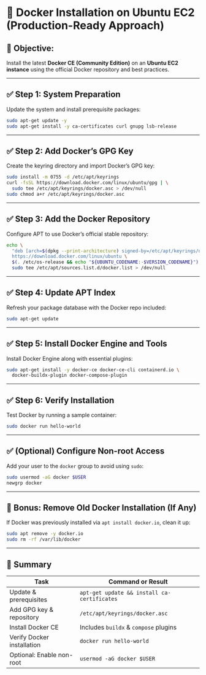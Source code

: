 # 🚀 Docker Installation on Ubuntu EC2 (Production-Ready Approach)

## 🎯 Objective:

Install the latest **Docker CE (Community Edition)** on an **Ubuntu EC2 instance** using the official Docker repository and best practices.

---

## ✅ Step 1: System Preparation

Update the system and install prerequisite packages:

```bash
sudo apt-get update -y
sudo apt-get install -y ca-certificates curl gnupg lsb-release
```

---

## ✅ Step 2: Add Docker’s GPG Key

Create the keyring directory and import Docker’s GPG key:

```bash
sudo install -m 0755 -d /etc/apt/keyrings
curl -fsSL https://download.docker.com/linux/ubuntu/gpg | \
  sudo tee /etc/apt/keyrings/docker.asc > /dev/null
sudo chmod a+r /etc/apt/keyrings/docker.asc
```

---

## ✅ Step 3: Add the Docker Repository

Configure APT to use Docker’s official stable repository:

```bash
echo \
  "deb [arch=$(dpkg --print-architecture) signed-by=/etc/apt/keyrings/docker.asc] \
  https://download.docker.com/linux/ubuntu \
  $(. /etc/os-release && echo "${UBUNTU_CODENAME:-$VERSION_CODENAME}") stable" | \
  sudo tee /etc/apt/sources.list.d/docker.list > /dev/null
```

---

## ✅ Step 4: Update APT Index

Refresh your package database with the Docker repo included:

```bash
sudo apt-get update
```

---

## ✅ Step 5: Install Docker Engine and Tools

Install Docker Engine along with essential plugins:

```bash
sudo apt-get install -y docker-ce docker-ce-cli containerd.io \
  docker-buildx-plugin docker-compose-plugin
```

---

## ✅ Step 6: Verify Installation

Test Docker by running a sample container:

```bash
sudo docker run hello-world
```

---

## ✅ (Optional) Configure Non-root Access

Add your user to the `docker` group to avoid using `sudo`:

```bash
sudo usermod -aG docker $USER
newgrp docker
```

---

## 🔄 Bonus: Remove Old Docker Installation (If Any)

If Docker was previously installed via `apt install docker.io`, clean it up:

```bash
sudo apt remove -y docker.io
sudo rm -rf /var/lib/docker
```

---

## 📝 Summary

| Task                       | Command or Result                           |
| -------------------------- | ------------------------------------------- |
| Update & prerequisites     | `apt-get update && install ca-certificates` |
| Add GPG key & repository   | `/etc/apt/keyrings/docker.asc`              |
| Install Docker CE          | Includes `buildx` & `compose` plugins       |
| Verify Docker installation | `docker run hello-world`                    |
| Optional: Enable non-root  | `usermod -aG docker $USER`                  |
